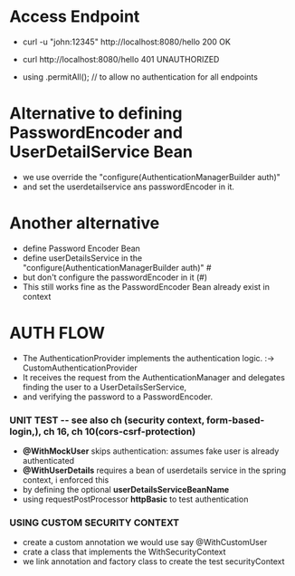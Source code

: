 # Access Endpoint
- curl -u "john:12345" http://localhost:8080/hello    200 OK
- curl  http://localhost:8080/hello                   401 UNAUTHORIZED

- using
       .permitAll(); // to allow no authentication for all endpoints


# Alternative to defining PasswordEncoder and UserDetailService Bean
- we use override the "configure(AuthenticationManagerBuilder auth)"
- and set the userdetailservice ans passwordEncoder in it.

# Another alternative
- define Password Encoder Bean
- define userDetailsService in the  "configure(AuthenticationManagerBuilder auth)" #
- but don't configure the passwordEncoder in it (#)
- This still works fine as the PasswordEncoder Bean already exist in context



# AUTH FLOW
- The AuthenticationProvider implements the authentication logic. :-> CustomAuthenticationProvider
- It receives the request from the AuthenticationManager and delegates finding the user to a UserDetailsSerService, 
- and verifying the password to a PasswordEncoder.

### UNIT TEST -- see also ch (security context, form-based-login,), ch 16, ch 10(cors-csrf-protection)
- **@WithMockUser**  skips authentication: assumes fake user is already authenticated
- **@WithUserDetails** requires a bean of userdetails service in the spring context, i enforced this 
- by defining the optional **userDetailsServiceBeanName**
- using requestPostProcessor **httpBasic** to test authentication

### USING CUSTOM SECURITY CONTEXT
- create a custom annotation we would use say @WithCustomUser
- crate a class that implements the WithSecurityContext<WithCustomUser>
- we link annotation and factory class to create the test securityContext